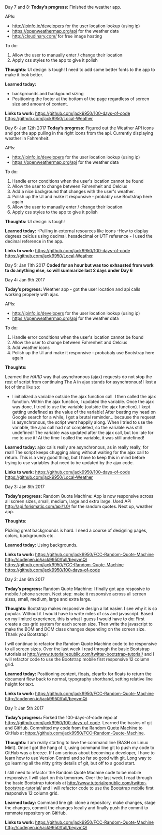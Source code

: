 Day 7 and 8:
**Today’s progress:**
Finished the weather app.

APIs:
  - http://ipinfo.io/developers for the user location lookup (using ip)
  - https://openweathermap.org/api for the weather data
  - http://cloudinary.com/ for free image hosting

To do:
  1. Allow the user to manually enter / change their location
  2. Apply css styles to the app to give it polish

**Thoughts:**
UI design is tough! I need to add some better fonts to the app to make it look better.


**Learned today:**
- backgrounds and backgound sizing
- Positioning the footer at the bottom of the page regardless of screen size and amount of content.


**Links to work:**
https://github.com/jack9950/100-days-of-code
https://github.com/jack9950/Local-Weather


Day 6: Jan 12th 2017
**Today’s progress:**
Figured out the Weather API icons and got the app pulling in the right icons from the api. Currently displaying weather in Fahrenheit.

APIs:
  - http://ipinfo.io/developers for the user location lookup (using ip)
  - https://openweathermap.org/api for the weather data

To do:
  1. Handle error conditions when the user's location cannot be found
  2. Allow the user to change between Fahrenheit and Celcius
  3. Add a nice background that changes with the user's weather.
  4. Polish up the UI and make it responsive - probably use Bootstrap here again
  5. Allow the user to manually enter / change their location
  6. Apply css styles to the app to give it polish

**Thoughts:**
UI design is tough!


**Learned today:**
-Pulling in external resources like icons
-How to display degrees celcius using decimal, hexadecimal or UTF reference - I used
 the decimal reference in the app.


**Links to work:**
https://github.com/jack9950/100-days-of-code
https://github.com/jack9950/Local-Weather


Day 5: Jan 11th 2017
**Coded for an hour but was too exhausted from work to do anything else, so will summarize last 2 days under Day 6**


Day 4: Jan 9th 2017

**Today’s progress:**
Weather app - got the user location and api calls working properly with ajax.

APIs:
  - http://ipinfo.io/developers for the user location lookup (using ip)
  - https://openweathermap.org/api for the weather data

To do:
  1. Handle error conditions when the user's location cannot be found
  2. Allow the user to change between Fahrenheit and Celcius
  3. Add weather icons
  4. Polish up the UI and make it responsive - probabaly use Bootstrap here again

**Thoughts:**

Learned the *HARD* way that asynchronous (ajax) requests do not stop the rest of script from continuing
The A in ajax stands for asynchronous! I lost a lot of time like so:
  - I initialized a variable outside the ajax function call. I then called the ajax function.
    Within the ajax function, I updated the variable. Once the ajax was done,
    I tried to use the variable (outside the ajax function). I kept getting undefined
    as the value of the variable! After beating my head on Google search for a while,
    I got a brutal reminder... because the request is asynchronous, the script went happily along.
    When I tried to use the variable, the ajax call had not completed,
    so the variable was still undefined! The variable was updated after the ajax call,
    but too late for me to use it! At the time I called the variable, it was still undefined!

**Learned today:**
ajax calls really are asynchronous, as in really really, for real!
The script keeps chugging along without waiting for the ajax call to return.
This is a very good thing, but I have to keep this in mind before trying to use
variables that need to be updated by the ajax code.

**Links to work:**
https://github.com/jack9950/100-days-of-code
https://github.com/jack9950/Local-Weather


Day 3: Jan 8th 2017

**Today’s progress:**
Random Quote Machine: App is now responsive across all screen sizes, small, medium, large and extra large. Used API http://api.forismatic.com/api/1.0/ for the random quotes. Next up, weather app.

**Thoughts:**

Picking great backgrounds is hard. I need a course of designing pages, colors, backgrounds etc.

**Learned today:**
Using backgrounds.

**Links to work:**
https://github.com/jack9950/FCC-Random-Quote-Machine
http://codepen.io/jack9950/full/begvmQ/
https://github.com/jack9950/FCC-Random-Quote-Machine
https://github.com/jack9950/100-days-of-code



Day 2: Jan 6th 2017

**Today’s progress:**
Random Quote Machine: I finally got app resposive to mobile / phone screen. Next step: make it responsive across all screen sizes, small, medium, large and extra large.

**Thoughts:**
Bootstrap makes responsive design a lot easier. I see why it is so popular. Without it I would have to write miles of css and javascript. Based on my limited experience, this is what I guess I would have to do: First create a css grid system for each screen size. Then write the javascript to make the BOM and DOM class changes depending on the screen size. Thank you Bootstrap!

I will continue to refactor the Random Quote Machine code to be responsive to all screen sizes. Over the last week I read through the basic Bootstrap tutorials at http://www.tutorialrepublic.com/twitter-bootstrap-tutorial/ and I will refactor code to use the Bootstrap mobile first responsive 12 column grid.

**Learned today:**
Positioning content, floats, clearfix for floats to return the document flow back to normal, typography shorthand, setting relative line height for text.

**Links to work:**
https://github.com/jack9950/FCC-Random-Quote-Machine
http://codepen.io/jack9950/full/begvmQ/


Day 1: Jan 5th 2017

**Today’s progress:**
Forked the 100-days-of-code repo at https://github.com/jack9950/100-days-of-code. Learned the basics of git and GitHub. Committed my code from the Random Quote Machine to GitHub at https://github.com/jack9950/FCC-Random-Quote-Machine.

**Thoughts:**
I am really starting to love the command line (BASH on Linux Mint). Once I got the hang of it, using command line git to push my code to GitHub was a breeze. If I am serious about becoming a developer, I have to learn how to use Version Control and so far so good with git. Long way to go learning all the nitty gritty details of git, but off to a good start.

I still need to refactor the Random Quote Machine code to be mobile responsive. I will start on this tomorrow. Over the last week I read through the basic Bootstrap tutorials at http://www.tutorialrepublic.com/twitter-bootstrap-tutorial/ and I will refactor code to use the Bootstrap mobile first responsive 12 column grid.

**Learned today:**
Command line git: clone a repository, make changes, stage the changes, commit the changes locally and finally push the commit to remmote repository on GitHub.

**Links to work:**
https://github.com/jack9950/FCC-Random-Quote-Machine
http://codepen.io/jack9950/full/begvmQ/


<!--
## Day 1: 1 Jan 2017
**Today’s progress:**
**Thoughts:**
**Learned today:**
**Links to work:**
-->

<!--

## Day 3: 3 Jan 2017

**Today’s progress:** Finished the responsive large image code (both CSS and JavaScript) for the top section of the portfolio. I might tweak the text behavior a bit more later on, but for now it's working well.

**Thoughts:** It's so time-consuming to adjust a big background image to be responsive. There's probably a library or plugin for this that I don't know about.

**Learned today:** How to combine `background-size: cover;` and `background-position: center;` and write JavaScript to change the way the background behaves on a phone screen. `$(window).height()` is handy.

**Links to work:** “Build a Personal Portfolio Webpage” at Codepen.io: [A Free Code Camp project](http://codepen.io/macloo/full/rjBKLo/) with Bootstrap.


## Day 2: 2 Jan 2017

**Today’s progress:** Built and implemented a working PHP sendmail page for the contact form in my “Build a Personal Portfolio Webpage” project (see [Resources](resources.md) for link). Tested. Works. Note that my contact form is pretty much copied from [here](https://bootswatch.com/sandstone/#forms). Also added large responsive background image to About section. Added a panel to the footer.

**Thoughts:** Lots of time spent on getting that background image to behave nicely. Reworked some JavaScript I figured out previously for another project. Not done with the About section yet. Portfolio section still empty.

**Learned today:** `background-size: contain;` and `background-size: cover;` (CSS) for a responsive background image. I thought `contain` would work, but it turned out that `cover` was what I needed.

**Links to work:** “Build a Personal Portfolio Webpage” at Codepen.io: [A Free Code Camp project](http://codepen.io/macloo/full/rjBKLo/) with Bootstrap.


## Day 1: 1 Jan 2017

**Today’s progress:** Forked the [100 Days Of Code repo](https://github.com/Kallaway/100-days-of-code); updated [Log](log.md) and [Rules](rules.md). Also changed the README to link to the [original repo](https://github.com/Kallaway/100-days-of-code). Started the “Build a Personal Portfolio Webpage” project. Made/edited the navbar and DIVs for each section. Coded social icons, using Font Awesome. Added contact form.

**Thoughts:** Beginning “100 Days Of Code” would be quite a challenge if you'd never used GitHub before. (Of course, it's a great chance to learn to use GitHub!) At [Free Code Camp](https://www.freecodecamp.com/macloo), I’ve completed the Front End Development Certification lessons through “JSON APIs and Ajax” with one exception: “Build a Personal Portfolio Webpage.” Next up: “Intermediate Front End Development Projects."

**Learned today:** How to add jQuery and other files to a Codepen.io project. How to use alert colors as background colors in Bootstrap. How to install Font Awesome via CDN ([see how](http://fontawesome.io/get-started/)), and how to code the icons (yay!).

**Links to work:** “Build a Tribute Page”: [Georgia O’Keeffe, Artist](http://codepen.io/macloo/full/mORjyd/), in which I practiced using Bootstrap. This is a Free Code Camp project I finished earlier. Today I started “Build a Personal Portfolio Webpage”: [Another Free Code Camp project](http://codepen.io/macloo/full/rjBKLo/) with more Bootstrap. I exported today’s code [as a gist](https://gist.github.com/macloo/4448f77d928a7e3283910de0aab9f845).

-->
